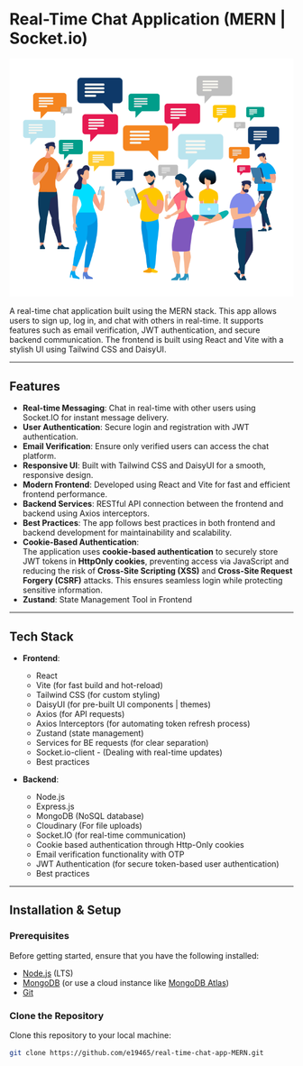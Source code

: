 # Real-Time Chat Application (MERN | Socket.io)

![Chat App Logo](frontend/public/chat_people.png)

A real-time chat application built using the MERN stack. This app allows users to sign up, log in, and chat with others in real-time. It supports features such as email verification, JWT authentication, and secure backend communication. The frontend is built using React and Vite with a stylish UI using Tailwind CSS and DaisyUI.

---

## Features

- **Real-time Messaging**: Chat in real-time with other users using Socket.IO for instant message delivery.
- **User Authentication**: Secure login and registration with JWT authentication.
- **Email Verification**: Ensure only verified users can access the chat platform.
- **Responsive UI**: Built with Tailwind CSS and DaisyUI for a smooth, responsive design.
- **Modern Frontend**: Developed using React and Vite for fast and efficient frontend performance.
- **Backend Services**: RESTful API connection between the frontend and backend using Axios interceptors.
- **Best Practices**: The app follows best practices in both frontend and backend development for maintainability and scalability.
- **Cookie-Based Authentication**:  
  The application uses **cookie-based authentication** to securely store JWT tokens in **HttpOnly cookies**, preventing access via JavaScript and reducing the risk of **Cross-Site Scripting (XSS)** and **Cross-Site Request Forgery (CSRF)** attacks. This ensures seamless login while protecting sensitive information.
- **Zustand**: State Management Tool in Frontend

---

## Tech Stack

- **Frontend**:

  - React
  - Vite (for fast build and hot-reload)
  - Tailwind CSS (for custom styling)
  - DaisyUI (for pre-built UI components | themes)
  - Axios (for API requests)
  - Axios Interceptors (for automating token refresh process)
  - Zustand (state management)
  - Services for BE requests (for clear separation)
  - Socket.io-client - (Dealing with real-time updates)
  - Best practices

- **Backend**:
  - Node.js
  - Express.js
  - MongoDB (NoSQL database)
  - Cloudinary (For file uploads)
  - Socket.IO (for real-time communication)
  - Cookie based authentication through Http-Only cookies
  - Email verification functionality with OTP
  - JWT Authentication (for secure token-based user authentication)
  - Best practices

---

## Installation & Setup

### Prerequisites

Before getting started, ensure that you have the following installed:

- [Node.js](https://nodejs.org/) (LTS)
- [MongoDB](https://www.mongodb.com/try/download/community) (or use a cloud instance like [MongoDB Atlas](https://www.mongodb.com/cloud/atlas))
- [Git](https://git-scm.com/)

### Clone the Repository

Clone this repository to your local machine:

```bash
git clone https://github.com/e19465/real-time-chat-app-MERN.git
```
